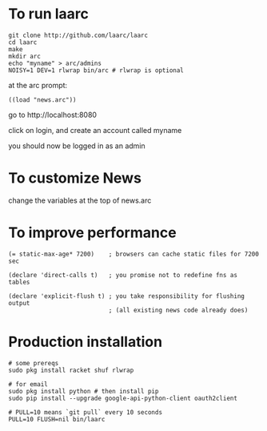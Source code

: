 # To run laarc

```
git clone http://github.com/laarc/laarc
cd laarc
make
mkdir arc
echo "myname" > arc/admins
NOISY=1 DEV=1 rlwrap bin/arc # rlwrap is optional
```

at the arc prompt:

```
((load "news.arc"))
```

go to http://localhost:8080

click on login, and create an account called myname

you should now be logged in as an admin


# To customize News

change the variables at the top of news.arc



# To improve performance

```
(= static-max-age* 7200)    ; browsers can cache static files for 7200 sec

(declare 'direct-calls t)   ; you promise not to redefine fns as tables

(declare 'explicit-flush t) ; you take responsibility for flushing output
                            ; (all existing news code already does)
```

# Production installation

```
# some prereqs
sudo pkg install racket shuf rlwrap

# for email
sudo pkg install python # then install pip
sudo pip install --upgrade google-api-python-client oauth2client

# PULL=10 means `git pull` every 10 seconds
PULL=10 FLUSH=nil bin/laarc
```
